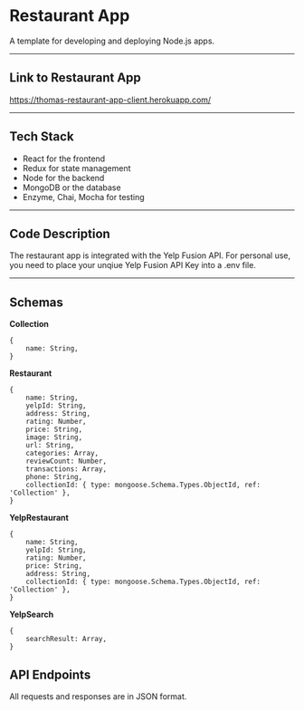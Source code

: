 # Restaurant App

A template for developing and deploying Node.js apps.

- - - 

## Link to Restaurant App

https://thomas-restaurant-app-client.herokuapp.com/

- - -

## Tech Stack

* React for the frontend
* Redux for state management
* Node for the backend
* MongoDB or the database
* Enzyme, Chai, Mocha for testing

- - - 

## Code Description

The restaurant app is integrated with the Yelp Fusion API. For personal use, you need to place your unqiue Yelp Fusion API Key into a .env file.

- - -

## Schemas

**Collection**

```
{
    name: String,
}
```

**Restaurant**

```
{
    name: String,
    yelpId: String,
    address: String,
    rating: Number,
    price: String,
    image: String,
    url: String,
    categories: Array,
    reviewCount: Number,
    transactions: Array,
    phone: String,
    collectionId: { type: mongoose.Schema.Types.ObjectId, ref: 'Collection' },
}
```

**YelpRestaurant**

```
{
    name: String,
    yelpId: String,
    rating: Number,
    price: String,
    address: String,
    collectionId: { type: mongoose.Schema.Types.ObjectId, ref: 'Collection' },
}
```

**YelpSearch**

```
{
    searchResult: Array,
}
```

## API Endpoints

All requests and responses are in JSON format.

